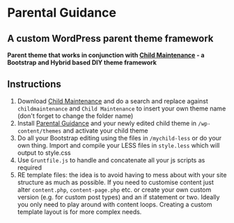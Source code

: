 # Parental Guidance
## A custom WordPress parent theme framework

**Parent theme that works in conjunction with [Child Maintenance](https://github.com/Pezzab/childmaintenance) - a Bootstrap and Hybrid based DIY theme framework**

## Instructions

1. Download [Child Maintenance](https://github.com/Pezzab/childmaintenance) and do a search and replace against `childmaintenance` and `Child Maintenance` to insert your own theme name (don't forget to change the folder name)
2. Install [Parental Guidance](https://github.com/Pezzab/parentalguidance) and your newly edited child theme in `/wp-content/themes` and activate your child theme
3. Do all your Bootstrap editing using the files in `/mychild-less` or do your own thing. Import and compile your LESS files in `style.less` which will output to style.css
4. Use `Gruntfile.js` to handle and concatenate all your js scripts as required
5. RE template files: the idea is to avoid having to mess about with your site structure as much as possible. If you need to customise content just alter `content.php`, `content-page.php` etc. or create your own custom version (e.g. for custom post types) and an if statement or two. Ideally you only need to play around with content loops. Creating a custom template layout is for more complex needs.